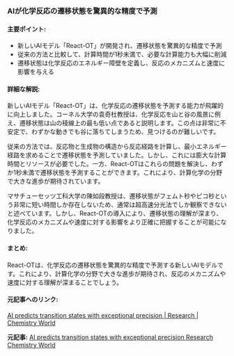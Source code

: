 ### AIが化学反応の遷移状態を驚異的な精度で予測

#### 主要ポイント:
- 新しいAIモデル「React-OT」が開発され、遷移状態を驚異的な精度で予測
- 従来の方法と比較して、計算時間が1秒未満で、必要な計算能力も大幅に削減
- 遷移状態は化学反応のエネルギー障壁を定義し、反応のメカニズムと速度に影響を与える

#### 詳細な解説:
新しいAIモデル「React-OT」は、化学反応の遷移状態を予測する能力が飛躍的に向上しました。コーネル大学の袁奇杜教授は、化学反応を山と谷の風景に例え、遷移状態は山の稜線上の最も低い点であると説明します。この点は非常に不安定で、わずかな動きでも谷に落ちてしまうため、見つけるのが難しいです。

従来の方法では、反応物と生成物の構造から反応経路を計算し、最小エネルギー経路を求めることで遷移状態を予測していました。しかし、これには膨大な計算時間とリソースが必要でした。一方、React-OTはこれらの問題を解決し、わずか1秒未満で遷移状態を予測することができます。これにより、計算化学の分野で大きな進歩が期待されています。

マサチューセッツ工科大学の陳如段教授は、遷移状態がフェムト秒やピコ秒という非常に短い時間しか存在しないため、通常は超高速分光法でしか観察できないと述べています。しかし、React-OTの導入により、遷移状態の理解が深まり、化学反応のメカニズムや速度に対する影響をより正確に把握することが可能になりました。

#### まとめ:
React-OTは、化学反応の遷移状態を驚異的な精度で予測する新しいAIモデルです。これにより、計算化学の分野で大きな進歩が期待され、反応のメカニズムや速度に対する理解が深まることでしょう。

#### 元記事へのリンク:
[AI predicts transition states with exceptional precision | Research | Chemistry World](https://www.chemistryworld.com/research/ai-predicts-transition-states-with-exceptional-precision/4018411.article)

**元記事:** [AI predicts transition states with exceptional precision Research Chemistry World](https://www.chemistryworld.com/news/ai-predicts-transition-states-with-exceptional-precision/4021473.article)